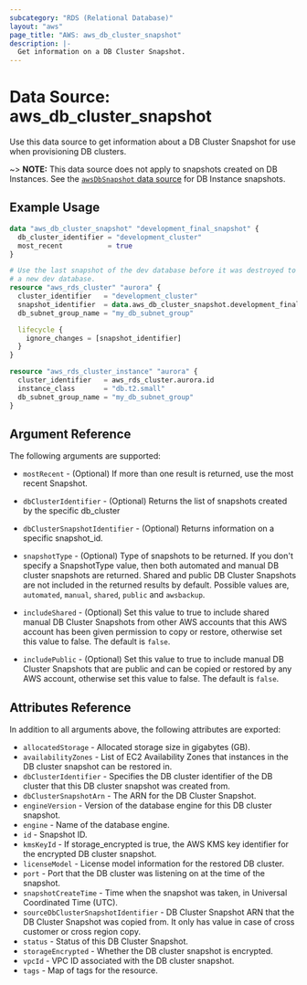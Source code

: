 ```yaml
---
subcategory: "RDS (Relational Database)"
layout: "aws"
page_title: "AWS: aws_db_cluster_snapshot"
description: |-
  Get information on a DB Cluster Snapshot.
---
```


# Data Source: aws_db_cluster_snapshot

Use this data source to get information about a DB Cluster Snapshot for use when provisioning DB clusters.

~> **NOTE:** This data source does not apply to snapshots created on DB Instances.
See the [`awsDbSnapshot` data source](/docs/providers/aws/d/db_snapshot.html) for DB Instance snapshots.

## Example Usage

```terraform
data "aws_db_cluster_snapshot" "development_final_snapshot" {
  db_cluster_identifier = "development_cluster"
  most_recent           = true
}

# Use the last snapshot of the dev database before it was destroyed to create
# a new dev database.
resource "aws_rds_cluster" "aurora" {
  cluster_identifier   = "development_cluster"
  snapshot_identifier  = data.aws_db_cluster_snapshot.development_final_snapshot.id
  db_subnet_group_name = "my_db_subnet_group"

  lifecycle {
    ignore_changes = [snapshot_identifier]
  }
}

resource "aws_rds_cluster_instance" "aurora" {
  cluster_identifier   = aws_rds_cluster.aurora.id
  instance_class       = "db.t2.small"
  db_subnet_group_name = "my_db_subnet_group"
}
```

## Argument Reference

The following arguments are supported:

* `mostRecent` - (Optional) If more than one result is returned, use the most recent Snapshot.

* `dbClusterIdentifier` - (Optional) Returns the list of snapshots created by the specific db_cluster

* `dbClusterSnapshotIdentifier` - (Optional) Returns information on a specific snapshot_id.

* `snapshotType` - (Optional) Type of snapshots to be returned. If you don't specify a SnapshotType
value, then both automated and manual DB cluster snapshots are returned. Shared and public DB Cluster Snapshots are not
included in the returned results by default. Possible values are, `automated`, `manual`, `shared`, `public` and `awsbackup`.

* `includeShared` - (Optional) Set this value to true to include shared manual DB Cluster Snapshots from other
AWS accounts that this AWS account has been given permission to copy or restore, otherwise set this value to false.
The default is `false`.

* `includePublic` - (Optional) Set this value to true to include manual DB Cluster Snapshots that are public and can be
copied or restored by any AWS account, otherwise set this value to false. The default is `false`.

## Attributes Reference

In addition to all arguments above, the following attributes are exported:

* `allocatedStorage` - Allocated storage size in gigabytes (GB).
* `availabilityZones` - List of EC2 Availability Zones that instances in the DB cluster snapshot can be restored in.
* `dbClusterIdentifier` - Specifies the DB cluster identifier of the DB cluster that this DB cluster snapshot was created from.
* `dbClusterSnapshotArn` - The ARN for the DB Cluster Snapshot.
* `engineVersion` - Version of the database engine for this DB cluster snapshot.
* `engine` - Name of the database engine.
* `id` - Snapshot ID.
* `kmsKeyId` - If storage_encrypted is true, the AWS KMS key identifier for the encrypted DB cluster snapshot.
* `licenseModel` - License model information for the restored DB cluster.
* `port` - Port that the DB cluster was listening on at the time of the snapshot.
* `snapshotCreateTime` - Time when the snapshot was taken, in Universal Coordinated Time (UTC).
* `sourceDbClusterSnapshotIdentifier` - DB Cluster Snapshot ARN that the DB Cluster Snapshot was copied from. It only has value in case of cross customer or cross region copy.
* `status` - Status of this DB Cluster Snapshot.
* `storageEncrypted` - Whether the DB cluster snapshot is encrypted.
* `vpcId` - VPC ID associated with the DB cluster snapshot.
* `tags` - Map of tags for the resource.

<!-- cache-key: cdktf-0.17.0-pre.15 input-0261517d6b5a0f0aaeed42d454f2d3540a09e2c8c2e25381e0e75b58fe09308b -->